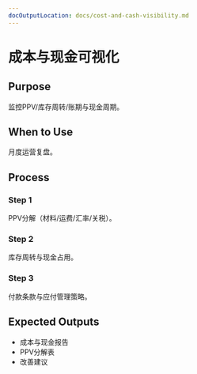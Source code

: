 ```yaml
---
docOutputLocation: docs/cost-and-cash-visibility.md
---
```


# 成本与现金可视化

## Purpose

监控PPV/库存周转/账期与现金周期。

## When to Use

月度运营复盘。

## Process

### Step 1

PPV分解（材料/运费/汇率/关税）。

### Step 2

库存周转与现金占用。

### Step 3

付款条款与应付管理策略。

## Expected Outputs

- 成本与现金报告
- PPV分解表
- 改善建议
